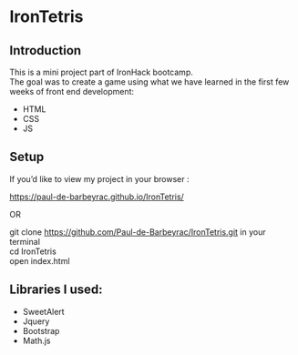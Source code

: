 # IronTetris

## Introduction
This is a mini project part of IronHack bootcamp.  
The goal was to create a game using what we have learned in the first few weeks of front end development:  
- HTML
- CSS
- JS

## Setup
If you’d like to view my project in your browser :

https://paul-de-barbeyrac.github.io/IronTetris/

OR

git clone https://github.com/Paul-de-Barbeyrac/IronTetris.git in your terminal  
cd IronTetris  
open index.html

## Libraries I used:
- SweetAlert
- Jquery
- Bootstrap
- Math.js
